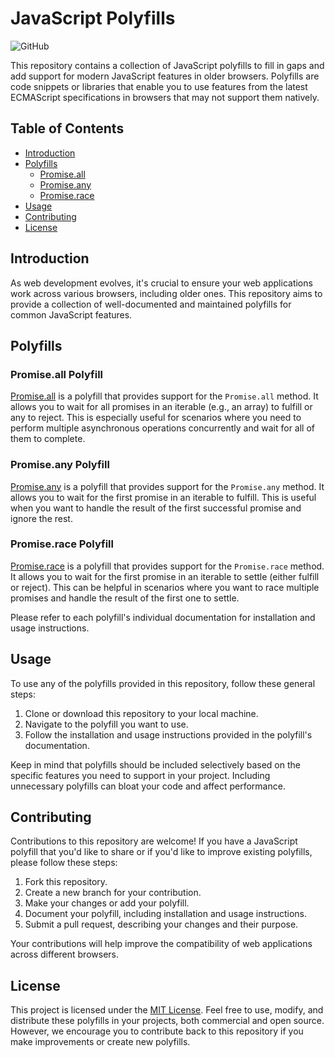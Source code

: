 # JavaScript Polyfills

![GitHub](https://img.shields.io/github/license/aravinddhiva/Javascript-Polyfills)

This repository contains a collection of JavaScript polyfills to fill in gaps and add support for modern JavaScript features in older browsers. Polyfills are code snippets or libraries that enable you to use features from the latest ECMAScript specifications in browsers that may not support them natively.

## Table of Contents

- [Introduction](#introduction)
- [Polyfills](#polyfills)
  - [Promise.all](#promiseall-polyfill)
  - [Promise.any](#promiseany-polyfill)
  - [Promise.race](#promiserace-polyfill)
- [Usage](#usage)
- [Contributing](#contributing)
- [License](#license)

## Introduction

As web development evolves, it's crucial to ensure your web applications work across various browsers, including older ones. This repository aims to provide a collection of well-documented and maintained polyfills for common JavaScript features.

## Polyfills

### Promise.all Polyfill

[Promise.all](promise.all.js) is a polyfill that provides support for the `Promise.all` method. It allows you to wait for all promises in an iterable (e.g., an array) to fulfill or any to reject. This is especially useful for scenarios where you need to perform multiple asynchronous operations concurrently and wait for all of them to complete.

### Promise.any Polyfill

[Promise.any](promise.any.js) is a polyfill that provides support for the `Promise.any` method. It allows you to wait for the first promise in an iterable to fulfill. This is useful when you want to handle the result of the first successful promise and ignore the rest.

### Promise.race Polyfill

[Promise.race](promise.race.js) is a polyfill that provides support for the `Promise.race` method. It allows you to wait for the first promise in an iterable to settle (either fulfill or reject). This can be helpful in scenarios where you want to race multiple promises and handle the result of the first one to settle.

Please refer to each polyfill's individual documentation for installation and usage instructions.

## Usage

To use any of the polyfills provided in this repository, follow these general steps:

1. Clone or download this repository to your local machine.
2. Navigate to the polyfill you want to use.
3. Follow the installation and usage instructions provided in the polyfill's documentation.

Keep in mind that polyfills should be included selectively based on the specific features you need to support in your project. Including unnecessary polyfills can bloat your code and affect performance.

## Contributing

Contributions to this repository are welcome! If you have a JavaScript polyfill that you'd like to share or if you'd like to improve existing polyfills, please follow these steps:

1. Fork this repository.
2. Create a new branch for your contribution.
3. Make your changes or add your polyfill.
4. Document your polyfill, including installation and usage instructions.
5. Submit a pull request, describing your changes and their purpose.

Your contributions will help improve the compatibility of web applications across different browsers.

## License

This project is licensed under the [MIT License](LICENSE). Feel free to use, modify, and distribute these polyfills in your projects, both commercial and open source. However, we encourage you to contribute back to this repository if you make improvements or create new polyfills.
